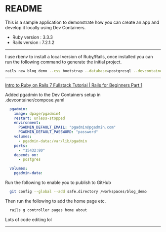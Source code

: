 # README

This is a sample application to demonstrate how you can create an app and develop it locally using Dev Containers.

* Ruby version : 3.3.3
* Rails version : 7.2.1.2

---

I use rbenv to install a local version of Ruby/Rails, once installed you can run the following
command to generate the initial project.

```bash
rails new blog_demo --css bootstrap --database=postgresql --devcontainer
```

---

[Intro to Ruby on Rails 7 Fullstack Tutorial | Rails for Beginners Part 1](https://www.youtube.com/watch?v=TlgSp2XPCY4&list=PL3mtAHT_eRezB9fnoIcKS4vYFjm23vddb&index=1&t=136s)

Added pgadmin to the Dev Containers setup in .devcontainer/compose.yaml

```yaml
  pgadmin:
    image: dpage/pgadmin4
    restart: unless-stopped
    environment:
      PGADMIN_DEFAULT_EMAIL: "pgadmin@pgadmin.com"
      PGADMIN_DEFAULT_PASSWORD: "password"
    volumes:
      - pgadmin-data:/var/lib/pgadmin
    ports:
      - "15432:80"
    depends_on:
      - postgres

  volumes:
    pgadmin-data:
```

Run the following to enable you to publish to GitHub

```bash
  git config --global --add safe.directory /workspaces/blog_demo
```

Then run the following to add the home page etc.

```bash
  rails g controller pages home about
```
<p> Lots of code editing lol </p>

---

